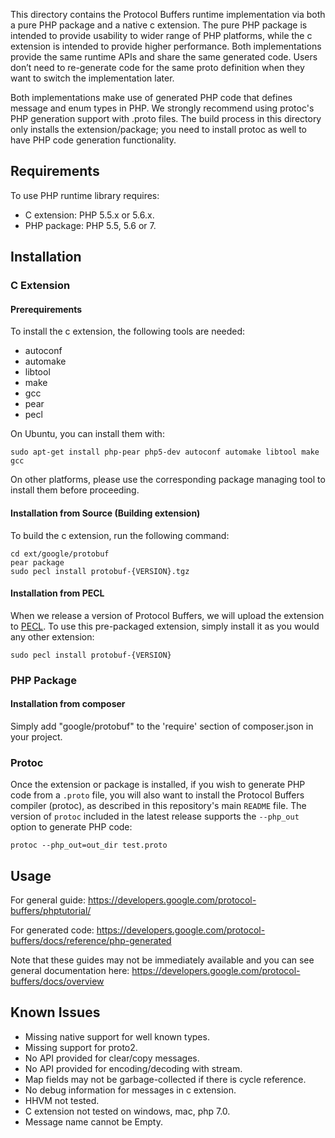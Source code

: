 This directory contains the Protocol Buffers runtime implementation via both a
pure PHP package and a native c extension. The pure PHP package is intended to
provide usability to wider range of PHP platforms, while the c extension is
intended to provide higher performance. Both implementations provide the same
runtime APIs and share the same generated code. Users don’t need to re-generate
code for the same proto definition when they want to switch the implementation
later.

Both implementations make use of generated PHP code that defines message and
enum types in PHP. We strongly recommend using protoc's PHP generation support
with .proto files. The build process in this directory only installs the
extension/package; you need to install protoc as well to have PHP code
generation functionality.

## Requirements

To use PHP runtime library requires:

- C extension: PHP 5.5.x or 5.6.x.
- PHP package: PHP 5.5, 5.6 or 7.

## Installation

### C Extension

#### Prerequirements

To install the c extension, the following tools are needed:
* autoconf
* automake
* libtool
* make
* gcc
* pear
* pecl

On Ubuntu, you can install them with:
```
sudo apt-get install php-pear php5-dev autoconf automake libtool make gcc
```
On other platforms, please use the corresponding package managing tool to
install them before proceeding.

#### Installation from Source (Building extension)

To build the c extension, run the following command:
```
cd ext/google/protobuf
pear package
sudo pecl install protobuf-{VERSION}.tgz
```

#### Installation from PECL

When we release a version of Protocol Buffers, we will upload the extension to
[PECL](https://pecl.php.net/). To use this pre-packaged extension, simply
install it as you would any other extension:

```
sudo pecl install protobuf-{VERSION}
```

### PHP Package

#### Installation from composer

Simply add "google/protobuf" to the 'require' section of composer.json in your
project.

### Protoc

Once the extension or package is installed, if you wish to generate PHP code
from a `.proto` file, you will also want to install the Protocol Buffers
compiler (protoc), as described in this repository's main `README` file.  The
version of `protoc` included in the latest release supports the `--php_out`
option to generate PHP code:
```
protoc --php_out=out_dir test.proto
```

## Usage

For general guide:
  https://developers.google.com/protocol-buffers/phptutorial/

For generated code:
  https://developers.google.com/protocol-buffers/docs/reference/php-generated
  
Note that these guides may not be immediately available and you can see general documentation here:
  https://developers.google.com/protocol-buffers/docs/overview

Known Issues
------------

* Missing native support for well known types.
* Missing support for proto2.
* No API provided for clear/copy messages.
* No API provided for encoding/decoding with stream.
* Map fields may not be garbage-collected if there is cycle reference.
* No debug information for messages in c extension.
* HHVM not tested.
* C extension not tested on windows, mac, php 7.0.
* Message name cannot be Empty.
